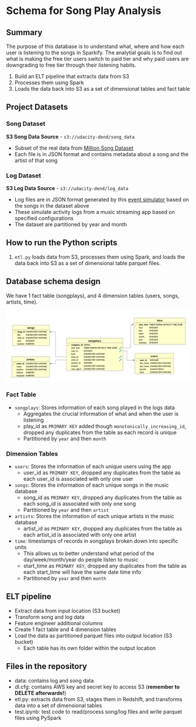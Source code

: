 # Schema for Song Play Analysis

## Summary
The purpose of this database is to understand what, where and how each user is listening to the songs in Sparkify. The analytial goals is to find out what is making the free tier users switch to paid tier and why paid users are downgrading to free tier through their listening habits.

1. Build an ELT pipeline that extracts data from S3
1. Processes them using Spark
1. Loads the data back into S3 as a set of dimensional tables and fact table

## Project Datasets
### Song Dataset
**S3 Song Data Source** - `s3://udacity-dend/song_data`
- Subset of the real data from [Million Song Dataset](http://millionsongdataset.com/)
- Each file is in JSON format and contains metadata about a song and the artist of that song

### Log Dataset
**S3 Log Data Source** - `s3://udacity-dend/log_data`
- Log files are in JSON format generated by this [event simulator](https://github.com/Interana/eventsim) based on the songs in the dataset above
- These simulate activity logs from a music streaming app based on specified configurations
- The dataset are partitioned by year and month

## How to run the Python scripts
1. `etl.py` loads data from S3, processes them using Spark, and loads the data back into S3 as a set of dimensional table parquet files.

## Database schema design
We have 1 fact table (songplays), and 4 dimension tables (users, songs, artists, time).

![](https://raw.githubusercontent.com/gyhou/millionsongs/master/img/Song_ERD.png)

### Fact Table
- `songplays`: Stores information of each song played in the logs data
  - Aggregates the crucial information of what and when the user is listening
  - play_id as `PRIMARY KEY` added though `monotonically_increasing_id`, dropped any duplicates from the table as each record is unique
  - Partitioned by `year` and then `month`
  
### Dimension Tables
- `users`: Stores the information of each unique users using the app
  - user_id as `PRIMARY KEY`, dropped any duplicates from the table as each user_id is associated with only one user
- `songs`: Stores the information of each unique songs in the music database
  - song_id as `PRIMARY KEY`, dropped any duplicates from the table as each song_id is associated with only one song
  - Partitioned by `year` and then `artist`
- `artists`: Stores the information of each unique artists in the music database
  - artist_id as `PRIMARY KEY`, dropped any duplicates from the table as each artist_id is associated with only one artist
- `time`: timestamps of records in songplays broken down into specific units
  - This allows us to better understand what period of the day/week/month/year do people listen to music
  - start_time as `PRIMARY KEY`, dropped any duplicates from the table as each start_time will have the same date time info
  - Partitioned by `year` and then `month`

## ELT pipeline
- Extract data from input location (S3 bucket)
- Transform song and log data
- Feature engineer additional columns
- Create 1 fact table and 4 dimension tables
- Load the data as partitioned parquet files into output location (S3 bucket)
  - Each table has its own folder within the output location

## Files in the repository
- data: contains log and song data
- dl.cfg: contains AWS key and secret key to access S3 (**remember to DELETE afterwards!**)
- etl.py: extracts data from S3, stages them in Redshift, and transforms data into a set of dimensional tables
- test.ipynb: test code to read/process song/log files and write parquet files using PySpark
